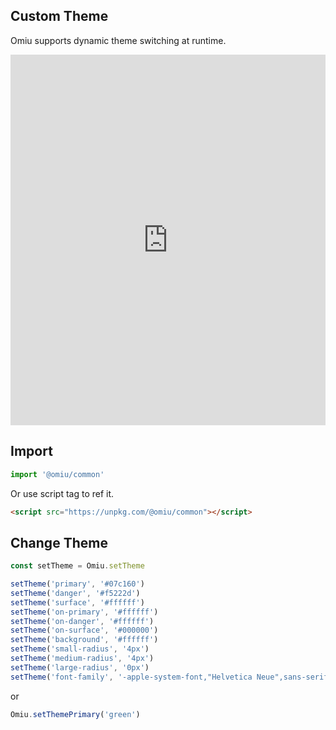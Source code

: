 ## Custom Theme 

Omiu supports dynamic theme switching at runtime.

<iframe height="593" style="width: 100%;" scrolling="no" title="OMIU Theme" src="https://codepen.io/omijs/embed/mdemmJY?height=593&theme-id=default&default-tab=html,result" frameborder="no" allowtransparency="true" allowfullscreen="true" loading="lazy">
  See the Pen <a href='https://codepen.io/omijs/pen/mdemmJY'>OMIU Theme</a> by OMI
  (<a href='https://codepen.io/omijs'>@omijs</a>) on <a href='https://codepen.io'>CodePen</a>.
</iframe>

## Import

```js
import '@omiu/common'
```

Or use script tag to ref it.


```html
<script src="https://unpkg.com/@omiu/common"></script>
```

## Change Theme

```js
const setTheme = Omiu.setTheme

setTheme('primary', '#07c160')
setTheme('danger', '#f5222d')
setTheme('surface', '#ffffff')
setTheme('on-primary', '#ffffff')
setTheme('on-danger', '#ffffff')
setTheme('on-surface', '#000000')
setTheme('background', '#ffffff')
setTheme('small-radius', '4px')
setTheme('medium-radius', '4px')
setTheme('large-radius', '0px')
setTheme('font-family', '-apple-system-font,"Helvetica Neue",sans-serif')
```

or

```js
Omiu.setThemePrimary('green')
```

